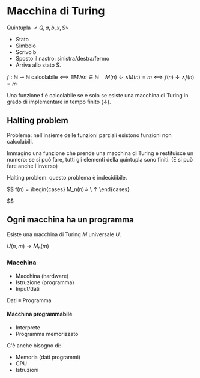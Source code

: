 # Macchina di Turing

Quintupla $<Q,a,b,x,S>$
- Stato
- Simbolo
- Scrivo b
- Sposto il nastro: sinistra/destra/fermo
- Arriva allo stato S.

$f: ℕ ⇀ ℕ \; \text{calcolabile} ⟺ ∃ M. ∀n ∈ ℕ \quad M(n) ↓ ∧ M(n) = m ⟺ f(n) ↓ ∧ f(n)=m$

Una funzione f è calcolabile se e solo se esiste una macchina di Turing in grado di implementare in tempo finito ($↓$).

## Halting problem

Problema: nell'insieme delle funzioni parziali esistono funzioni non calcolabili.

Immagino una funzione che prende una macchina di Turing e restituisce un numero: se si può fare, tutti gli elementi della quintupla sono finiti. (E si può fare anche l'inverso)

Halting problem: questo problema è indecidibile.

$$
f(n) =
  \begin{cases}
    M_n(n)↓ \\
    ↑
  \end{cases}

$$

## Ogni macchina ha un programma

Esiste una macchina di Turing $M$ universale $U$.

$U(n,m) → M_n(m)$

### Macchina

- Macchina (hardware)
- Istruzione (programma)
- Input/dati

Dati ≡ Programma

#### Macchina programmabile

- Interprete
- Programma memorizzato

C'è anche bisogno di:

- Memoria (dati programmi)
- CPU
- Istruzioni